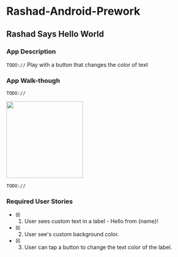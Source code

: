 # Rashad-Android-Prework
## Rashad Says Hello World

### App Description
`TODO://` Play with a button that changes the color of text 

### App Walk-though
`TODO://`

<img src="https://media.giphy.com/media/eA7oxEhlHOLUtCQCQK/giphy.gif" width=200><br>

`TODO://` 

### Required User Stories
- [X] 1. User sees custom text in a label - Hello from {name}!
- [X] 2. User see's custom background color.
- [X] 3. User can tap a button to change the text color of the label.

